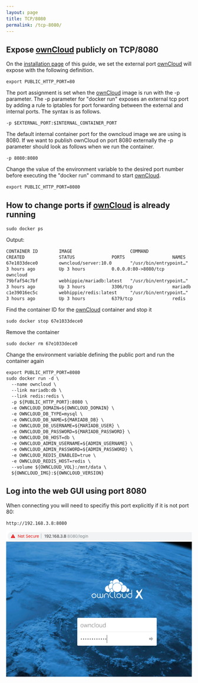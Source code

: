 ```yaml
---
layout: page
title: TCP/8080
permalink: /tcp-8080/
---
```


## Expose [ownCloud] publicly on TCP/8080

On the [installation page](/install/) of this guide, we set the external port
[ownCloud] will expose with the following definition.

```
export PUBLIC_HTTP_PORT=80
```

The port assignment is set when the [ownCloud] image is run with the -p
parameter. The -p parameter for "docker run" exposes an external tcp port
by adding a rule to iptables for port forwarding between the external
and internal ports. The syntax is as follows.

```
-p $EXTERNAL_PORT:$INTERNAL_CONTAINER_PORT
```

The default internal container port for the owncloud image we are using is 8080.
If we want to publish ownCloud on port 8080 externally the -p parameter should
look as follows when we run the container.

```
-p 8080:8080
```

Change the value of the environment variable to the desired port number before
executing the "docker run" command to start [ownCloud].

```
export PUBLIC_HTTP_PORT=8080
```

## How to change ports if [ownCloud] is already running

```
sudo docker ps
```

Output:
```
CONTAINER ID        IMAGE                      COMMAND                  CREATED             STATUS              PORTS                  NAMES
67e1033dece0        owncloud/server:10.0       "/usr/bin/entrypoint…"   3 hours ago         Up 3 hours          0.0.0.0:80->8080/tcp   owncloud
79bfaf54c7bf        webhippie/mariadb:latest   "/usr/bin/entrypoint…"   3 hours ago         Up 3 hours          3306/tcp               mariadb
c1e39016ec5c        webhippie/redis:latest     "/usr/bin/entrypoint…"   3 hours ago         Up 3 hours          6379/tcp               redis
```

Find the container ID for the [ownCloud] container and stop it
```
sudo docker stop 67e1033dece0
```
Remove the container
```
sudo docker rm 67e1033dece0
```
Change the environment variable defining the public port and run the container again
```
export PUBLIC_HTTP_PORT=8080
sudo docker run -d \
  --name owncloud \
  --link mariadb:db \
  --link redis:redis \
  -p ${PUBLIC_HTTP_PORT}:8080 \
  -e OWNCLOUD_DOMAIN=${OWNCLOUD_DOMAIN} \
  -e OWNCLOUD_DB_TYPE=mysql \
  -e OWNCLOUD_DB_NAME=${MARIADB_DB} \
  -e OWNCLOUD_DB_USERNAME=${MARIADB_USER} \
  -e OWNCLOUD_DB_PASSWORD=${MARIADB_PASSWORD} \
  -e OWNCLOUD_DB_HOST=db \
  -e OWNCLOUD_ADMIN_USERNAME=${ADMIN_USERNAME} \
  -e OWNCLOUD_ADMIN_PASSWORD=${ADMIN_PASSWORD} \
  -e OWNCLOUD_REDIS_ENABLED=true \
  -e OWNCLOUD_REDIS_HOST=redis \
  --volume ${OWNCLOUD_VOL}:/mnt/data \
  ${OWNCLOUD_IMG}:${OWNCLOUD_VERSION}
```

## Log into the web GUI using port 8080

When connecting you will need to specifiy this port explicitly if it is not port 80:

```
http://192.168.3.8:8080
```

![login8080](/images/login8080.png)

[ownCloud]: https://owncloud.org/
[Centos]: https://www.centos.org/
[Docker]: https://www.Docker.com/
[PHP]: https://www.php.net/
[Redis]: https://redislabs.com/
[MariaDB]: https://mariadb.com/
[Apache]: https://httpd.apache.org/
